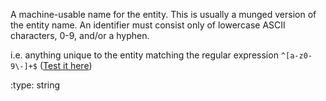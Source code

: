 A machine-usable name for the entity.  This is usually a munged version of the
entity name.  An identifier must consist only of lowercase ASCII characters, 0-9,
and/or a hyphen.

i.e. anything unique to the entity matching the regular expression
`^[a-z0-9\-]+$` ([Test it here](https://regex101.com/r/3wfIGJ/1))

:type: string
